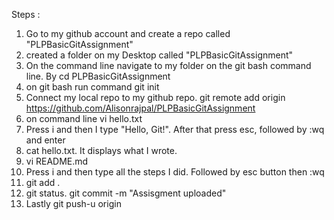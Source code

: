 Steps :

1. Go to my github account and create a repo called "PLPBasicGitAssignment"
2. created a folder on my Desktop called "PLPBasicGitAssignment"
3. On the command line navigate to my folder on the git bash command line. By cd PLPBasicGitAssignment
4. on git bash run command git init
5. Connect my local repo to my github repo. git remote add origin https://github.com/Alisonrajpal/PLPBasicGitAssignment
6. on command line vi hello.txt
7. Press i and then I type "Hello, Git!". After that press esc, followed by :wq and enter
8. cat hello.txt. It displays what I wrote.
9. vi README.md
10. Press i and then type all the steps I did. Followed by esc button then :wq
11. git add .
12. git status. git commit -m "Assisgment uploaded"
13. Lastly git push-u origin
